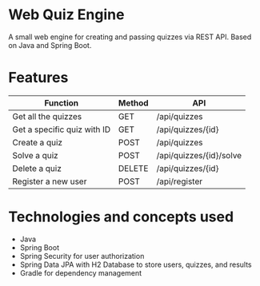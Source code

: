 # Web Quiz Engine
A small web engine for creating and passing quizzes via REST API. Based on Java and Spring Boot.

# Features
| Function  | Method | API |
| ------------- | ------------- | ------------- |
| Get all the quizzes  | GET  | 	/api/quizzes|
| Get a specific quiz with ID | GET | 	/api/quizzes/{id} |
| Create a quiz | POST  | 	/api/quizzes |
| Solve a quiz | POST | /api/quizzes/{id}/solve |
| Delete a quiz  | DELETE  | /api/quizzes/{id} |
| Register a new user | POST | /api/register |

# Technologies and concepts used
- Java 
- Spring Boot
- Spring Security for user authorization
- Spring Data JPA with H2 Database to store users, quizzes, and results
- Gradle for dependency management
